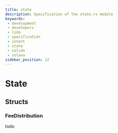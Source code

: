 ```yaml
---
title: state
description: Specification of the state.rs module
keywords:
 - development
 - developers
 - lido
 - specification
 - intent
 - state
 - solido
 - solana
sidebar_position: 12
---
```


# State


## Structs

### FeeDistribution

todo
